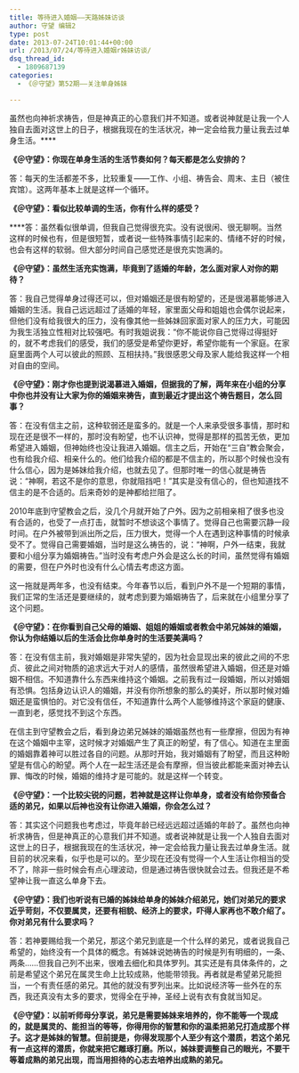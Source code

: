 ```yaml
---
title: 等待进入婚姻——天路姊妹访谈
author: 守望 编辑2
type: post
date: 2013-07-24T10:01:44+00:00
url: /2013/07/24/等待进入婚姻r姊妹访谈/
dsq_thread_id:
  - 1809687139
categories:
  - 《＠守望》第52期——关注单身姊妹

---
```

虽然也向神祈求祷告，但是神真正的心意我们并不知道。或者说神就是让我一个人独自去面对这世上的日子，根据我现在的生活状况，神一定会给我力量让我去过单身生活。****<!--more-->

**《＠守望》：你现在单身生活的生活节奏如何？每天都是怎么安排的？**

答：每天的生活都差不多，比较重复——工作、小组、祷告会、周末、主日（被住宾馆）。这两年基本上就是这样一个循环。

**《＠守望》：看似比较单调的生活，你有什么样的感受？**

****答：虽然看似很单调，但我自己觉得很充实。没有说很闲、很无聊啊。当然这样的时候也有，但是很短暂，或者说一些特殊事情引起来的、情绪不好的时候，也会有这样的软弱。但大部分时间自己感觉还是很充实饱满的。

**《＠守望》：虽然生活充实饱满，毕竟到了适婚的年龄，怎么面对家人对你的期待？**

答：我自己觉得单身过得还可以，但对婚姻还是很有盼望的，还是很渴慕能够进入婚姻的生活。我自己远远超过了适婚的年轻，家里面父母和姐姐也会偶尔说起来，但他们没有给我很大的压力，没有像其他一些姊妹回家面对家人的压力大，可能因为我生活独立性相对比较强吧。有时我姐说我：“你不能说你自己觉得过得挺好的，就不考虑我们的感受，我们的感受是希望你更好，希望你能有一个家庭。在家庭里面两个人可以彼此的照顾、互相扶持。”我很感恩父母及家人能给我这样一个相对自由的空间。

**《＠守望》：刚才你也提到说渴慕进入婚姻，但据我的了解，两年来在小组的分享中你也并没有让大家为你的婚姻来祷告，直到最近才提出这个祷告题目，怎么回事？**

答：在没有信主之前，这种软弱还是蛮多的。就是一个人来承受很多事情，那时和现在还是很不一样的，那时没有盼望，也不认识神，觉得是那样的孤苦无依，更加希望进入婚姻，但神始终也没让我进入婚姻。信主之后，开始在“三自”教会聚会，也有给我介绍、相亲什么的。他们给我介绍的都是不信主的，所以那个时候也没有什么信心，因为是姊妹给我介绍，也就去见了。但那时唯一的信心就是祷告说：“神啊，若这不是你的意思，你就阻挡吧！”其实是没有信心的，但也知道找不信主的是不合适的。后来奇妙的是神都给拦阻了。

2010年底到守望教会之后，没几个月就开始了户外。因为之前相亲相了很多也没有合适的，也受了一点打击，就暂时不想谈这个事情了。觉得自己也需要沉静一段时间。在户外被带到派出所之后，压力很大，觉得一个人在遇到这种事情的时候承受不了。觉得自己需要婚姻，当时是这么祷告的，说：“神啊，户外一结束，我就要和小组分享为婚姻祷告。”当时没有考虑户外会是这么长的时间，虽然觉得有婚姻的需要，但在户外时也没有什么心情去考虑这方面。

这一拖就是两年多，也没有结束。今年春节以后，看到户外不是一个短期的事情，我们正常的生活还是要继续的，就考虑到要为婚姻祷告了，后来就在小组里分享了这个问题。

**《＠守望》：在你看到自己父母的婚姻、姐姐的婚姻或者教会中弟兄姊妹的婚姻，你认为你结婚以后的生活会比你单身时的生活要美满吗？**

答：在没有信主前，我对婚姻是非常失望的，因为社会显现出来的彼此之间的不忠贞、彼此之间对物质的追求远大于对人的感情，虽然很希望进入婚姻，但还是对婚姻不相信。不知道靠什么东西来维持这个婚姻。之前我有过一段婚姻，所以对婚姻有恐惧。包括身边认识人的婚姻，并没有你所想象的那么的美好，所以那时候对婚姻还是蛮惧怕的。对它没有信任，不知道靠什么两个人能够维持这个家庭的健康、一直到老，感觉找不到这个东西。

在信主到守望教会之后，看到身边弟兄姊妹的婚姻虽然也有一些摩擦，但因为有神在这个婚姻中主宰，这时候才对婚姻产生了真正的盼望，有了信心。知道在主里面的婚姻靠着神可以胜过各自的问题。从那时开始，我对婚姻有了盼望，而且这种盼望是有信心的盼望。两个人在一起生活还是会有摩擦，但当彼此都能来面对神去认罪、悔改的时候，婚姻的维持才是可能的。就是这样一个转变。

**《＠守望》：一个比较尖锐的问题，若神就是这样让你单身，或者没有给你预备合适的弟兄，如果以后神也没有让你进入婚姻，你会怎么过？**

答：其实这个问题我也考虑过，毕竟年龄已经远远超过适婚的年龄了。虽然也向神祈求祷告，但是神真正的心意我们并不知道。或者说神就是让我一个人独自去面对这世上的日子，根据我现在的生活状况，神一定会给我力量让我去过单身生活。就目前的状况来看，似乎也是可以的。至少现在还没有觉得一个人生活让你相当的受不了，除非一些时候会有点心理波动，但是通过祷告很快就会过去。但我还是不希望神让我一直这么单身下去。

**《＠守望》：我们也听说有已婚的姊妹给单身的姊妹介绍弟兄，她们对弟兄的要求近乎苛刻，不仅要属灵，还要有相貌、经济上的要求，吓得人家再也不敢介绍了。你对弟兄有什么要求吗？**

答：若神要赐给我一个弟兄，那这个弟兄到底是一个什么样的弟兄，或者说我自己希望的，始终没有一个具体的概念。有姊妹说她祷告的时候是列有明细的，一条、两条……但我自己列不出来，很难去细化和具体罗列。其实还是有具体条件的，之前是希望这个弟兄在属灵生命上比较成熟，他能带领我。再者就是希望弟兄能担当，一个有责任感的弟兄。其他的就没有罗列出来。比如说经济等一些外在的东西，我还真没有太多的要求，觉得全在乎神，圣经上说有衣有食就当知足。
  
**《＠守望》：以前听师母分享说，弟兄是需要姊妹来培养的，你不能等一个现成的，就是属灵的、能担当的等等，你得用你的智慧和你的温柔把弟兄打造成那个样子。这才是姊妹的智慧。但前提是，你得发现那个人至少有这个潜质，若这个弟兄有一点这样的潜质，你就来把它雕琢打磨。所以，姊妹要调整自己的眼光，不要干等着成熟的弟兄出现，而当用担待的心志去培养出成熟的弟兄。**